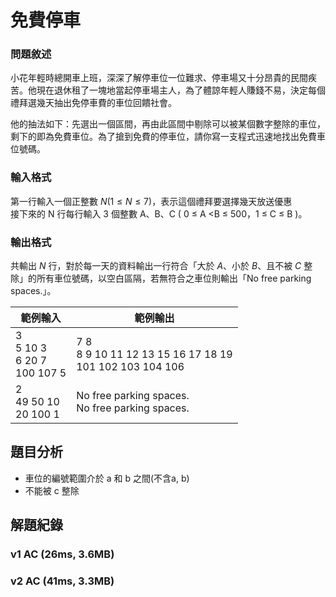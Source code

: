 # 免費停車

### 問題敘述

小花年輕時總開車上班，深深了解停車位一位難求、停車場又十分昂貴的民間疾苦。他現在退休租了一塊地當起停車場主人，為了體諒年輕人賺錢不易，決定每個禮拜選幾天抽出免停車費的車位回饋社會。

他的抽法如下：先選出一個區間，再由此區間中剔除可以被某個數字整除的車位，剩下的即為免費車位。為了搶到免費的停車位，請你寫一支程式迅速地找出免費車位號碼。

### 輸入格式

第一行輸入一個正整數 $N ( 1 ≤ N ≤ 7 )$，表示這個禮拜要選擇幾天放送優惠<br>
接下來的 N 行每行輸入 3 個整數 A、B、C ( 0 ≤ A <B ≤ 500，1 ≤ C ≤ B )。


### 輸出格式

共輸出 $N$ 行，對於每一天的資料輸出一行符合「大於 $A$、小於 $B$、且不被 $C$ 整除」的所有車位號碼，以空白區隔，若無符合之車位則輸出「No free parking spaces.」。


| 範例輸入                               | 範例輸出                                                         |
|------------------------------------|--------------------------------------------------------------|
| 3<br>5 10 3<br>6 20 7<br>100 107 5 | 7 8<br>8 9 10 11 12 13 15 16 17 18 19<br>101 102 103 104 106 |
| 2<br>49 50 10<br>20 100 1          | No free parking spaces.<br>No free parking spaces.                                  |

## 題目分析
- 車位的編號範圍介於 a 和 b 之間(不含a, b)
- 不能被 c 整除

## 解題紀錄
### v1 AC (26ms, 3.6MB)
### v2 AC (41ms, 3.3MB)